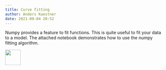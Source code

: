 ```yaml
---
title: Curve fitting
author: Anders Kaestner
date: 2021-09-04 20:52
---
```

Numpy provides a feature to fit functions. This is quite useful to fit your data to a model. The attached notebook demonstrates how to use the numpy fitting algorithm.

[<img src="https://upload.wikimedia.org/wikipedia/commons/3/38/Jupyter_logo.svg" height="50px"/>](https://nbviewer.jupyter.org/github/neutronimaging/coding-recipes/blob/main/python/CurveFitting.ipynb)
